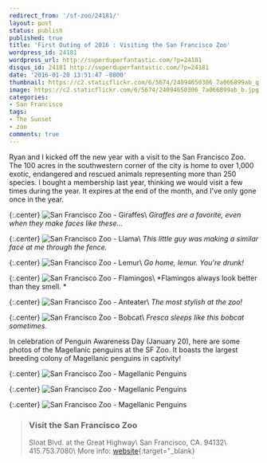 ```yaml
---
redirect_from: '/sf-zoo/24181/'
layout: post
status: publish
published: true
title: 'First Outing of 2016 : Visiting the San Francisco Zoo'
wordpress_id: 24181
wordpress_url: http://superduperfantastic.com/?p=24181
disqus_id: 24181 http://superduperfantastic.com/?p=24181
date: '2016-01-20 13:51:47 -0800'
thumbnail: https://c2.staticflickr.com/6/5674/24094650306_7a066899ab_q.jpg
image: https://c2.staticflickr.com/6/5674/24094650306_7a066899ab_b.jpg
categories: 
- San Francisco
tags:
- The Sunset
- zoo
comments: true
---
```

Ryan and I kicked off the new year with a visit to the San Francisco Zoo. The 100 acres in the southwestern corner of the city is home to over 1,000 exotic, endangered and rescued animals representing more than 250 species.<!--more--> I bought a membership last year, thinking we would visit a few times during the year. It expires at the end of the month, and I've only gone once in the year.

{:.center}
![San Francisco Zoo - Giraffes](https://c2.staticflickr.com/2/1554/23493946053_b92e7cb4b9_b.jpg)\\
*Giraffes are a favorite, even when they make faces like these...*

{:.center}
![San Francisco Zoo - Llama](https://c2.staticflickr.com/2/1470/23752891479_97c668371c_b.jpg)\\
*This little guy was making a similar face at me through the fence.*

{:.center}
![San Francisco Zoo - Lemur](https://c2.staticflickr.com/6/5674/24094650306_7a066899ab_b.jpg)\\
*Go home, lemur. You're drunk!*

{:.center}
![San Francisco Zoo - Flamingos](https://c2.staticflickr.com/6/5764/23752854449_e68ee30125_b.jpg)\\
*Flamingos always look better than they smell. *

{:.center}
![San Francisco Zoo - Anteater](https://c2.staticflickr.com/6/5649/23752889619_ee1a2d3b6c_b.jpg)\\
*The most stylish at the zoo!*

{:.center}
![San Francisco Zoo - Bobcat](https://c2.staticflickr.com/2/1482/23492435574_f26b5c7fcc_b.jpg)\\
*Fresca sleeps like this bobcat sometimes.*

In celebration of Penguin Awareness Day (January 20), here are some photos of the Magellanic penguins at the SF Zoo. It boasts the largest breeding colony of Magellanic penguins in captivity!

{:.center}
![San Francisco Zoo - Magellanic Penguins](https://c2.staticflickr.com/2/1588/24094593566_26d51d160e_b.jpg)

{:.center}
![San Francisco Zoo - Magellanic Penguins](https://c2.staticflickr.com/6/5694/23752878279_8a3b593736_b.jpg)

{:.center}
![San Francisco Zoo - Magellanic Penguins](https://c2.staticflickr.com/6/5819/24012581682_03b7148a2e_b.jpg)

>### Visit the San Francisco Zoo ###
>Sloat Blvd. at the Great Highway\\
>San Francisco, CA. 94132\\
>415.753.7080\\
>More info: [website](http://www.sfzoo.org/ "San Francisco Zoo"){:target="_blank}
